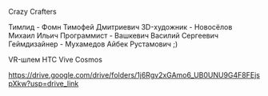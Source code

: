 Crazy Crafters

Тимлид - Фомн Тимофей Дмитриевич
3D-художник - Новосёлов Михаил Ильич
Программист - Вашкевич Василий Сергеевич
Геймдизайнер - Мухамедов Айбек Рустамович ;)

VR-шлем HTC Vive Cosmos

https://drive.google.com/drive/folders/1j6Rgv2xGAmo6_UB0UNU9G4F8FEjspXkw?usp=drive_link
